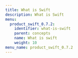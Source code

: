 ```yaml
---
title: What is Swift
description: What is Swift
menu:
  product_swift_0.7.2:
    identifier: what-is-swift
    parent: concepts
    name: What is swift
    weight: 10
menu_name: product_swift_0.7.2
---
```

